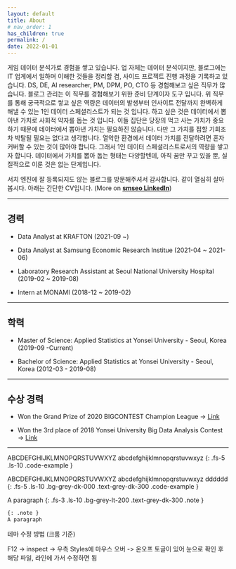 ```yaml
---
layout: default
title: About
# nav_order: 1
has_children: true
permalink: /
date: 2022-01-01
---
```


게임 데이터 분석가로 경험을 쌓고 있습니다. 업 자체는 데이터 분석이지만, 블로그에는 IT 업계에서 일하며 이해한 것들을 정리할 겸, 사이드 프로젝트 진행 과정을 기록하고 있습니다. DS, DE, AI researcher, PM, DPM, PO, CTO 등 경험해보고 싶은 직무가 많습니다. 블로그 관리는 이 직무를 경험해보기 위한 준비 단계이자 도구 입니다. 위 직무를 통해 궁극적으로 쌓고 싶은 역량은 데이터의 발생부터 인사이트 전달까지 완벽하게 해낼 수 있는 1인 데이터 스페셜리스트가 되는 것 입니다. 하고 싶은 것은 데이터에서 뽑아낸 가치로 사회적 약자를 돕는 것 입니다. 이들 집단은 당장의 먹고 사는 가치가 중요하기 때문에 데이터에서 뽑아낸 가치는 필요하진 않습니다. 다만 그 가치를 접할 기회조차 박탈될 필요는 없다고 생각합니다. 열악한 환경에서 데이터 가치를 전달하려면 혼자 커버할 수 있는 것이 많아야 합니다. 그래서 1인 데이터 스페셜리스트로서의 역량을 쌓고자 합니다. 데이터에서 가치를 뽑아 돕는 형태는 다양할텐데, 아직 꿈만 꾸고 있을 뿐, 실질적으로 이룬 것은 없는 단계입니다. 

서치 엔진에 잘 등록되지도 않는 블로그를 방문해주셔서 감사합니다. 같이 열심히 살아봅시다. 아래는 간단한 CV입니다. (More on [**smseo LinkedIn**](https://www.linkedin.com/in/seungmin-seo-049b69195/))

***

## 경력

- Data Analyst at KRAFTON (2021-09 ~)

- Data Analyst at Samsung Economic Research Institue (2021-04 ~ 2021-06)

- Laboratory Research Assistant at Seoul National University Hospital (2019-02 ~ 2019-08)

- Intern at MONAMI (2018-12 ~ 2019-02)

***

## 학력

- Master of Science: Applied Statistics at Yonsei University - Seoul, Korea (2019-09 -Current)

- Bachelor of Science: Applied Statistics at Yonsei University - Seoul, Korea (2012-03 - 2019-08)

***

## 수상 경력

* Won the Grand Prize of 2020 BIGCONTEST Champion League → [Link](https://s-seo.github.io/projects/bigcon)

* Won the 3rd place of 2018 Yonsei University Big Data Analysis Contest → [Link](https://s-seo.github.io/projects/yonsei)

***



ABCDEFGHIJKLMNOPQRSTUVWXYZ
abcdefghijklmnopqrstuvwxyz
{: .fs-5 .ls-10 .code-example }


ABCDEFGHIJKLMNOPQRSTUVWXYZ
abcdefghijklmnopqrstuvwxyz dddddd
{: .fs-5 .ls-10 .bg-grey-dk-000 .text-grey-dk-300 .code-example }

A paragraph
{: .fs-3 .ls-10 .bg-grey-lt-200 .text-grey-dk-300 .note }

```markdown
{: .note }
A paragraph
```


테마 수정 방법 (크롬 기준)

F12 -> inspect -> 우측 Styles에 마우스 오버 -> 온오프 토글이 있어 눈으로 확인 후 해당 파일, 라인에 가서 수정하면 됨 




